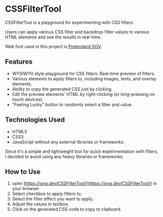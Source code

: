 # CSSFilterTool

CSSFilterTool is a playground for experimenting with CSS filters.

Users can apply various CSS filter and backdrop-filter values to various HTML elements and see the results in real-time.

Web font used in this project is [Pretendard GOV](https://github.com/orioncactus/pretendard).

## Features

- WYSIWYG style playground for CSS filters: Real-time preview of filters.
- Various elements to apply filters to, including images, texts, and overlay elements.
- Ability to copy the generated CSS just by clicking.
- Edit the preview elements' HTML by right-clicking (or long-pressing on touch devices).
- "Feeling Lucky" button to randomly select a filter and value.

## Technologies Used
- HTML5
- CSS3
- JavaScript without any external libraries or frameworks.

Since it's a simple and lightweight tool for quick experimentation with filters, I decided to avoid using any heavy libraries or frameworks.

## How to Use

1. open [https://jsna.dev/CSSFilterTool/](https://jsna.dev/CSSFilterTool/) in your browser.
2. Select checkbox to apply filters to.
3. Select the filter effect you want to apply.
4. Adjust the values in textbox.
5. Click on the generated CSS code to copy to clipboard.